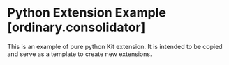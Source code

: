 # Python Extension Example [ordinary.consolidator]

This is an example of pure python Kit extension. It is intended to be copied and serve as a template to create new extensions.

